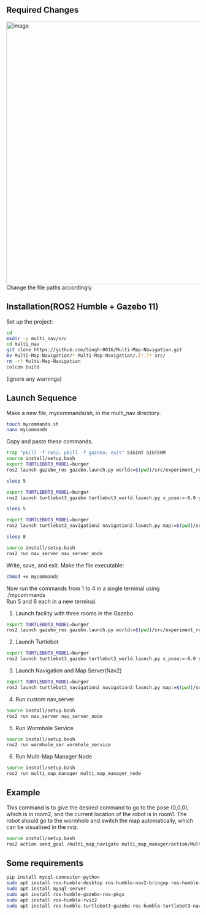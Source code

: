 ## Required Changes
<img width="996" height="684" alt="image" src="https://github.com/user-attachments/assets/065018e4-25da-46a6-8184-29fd2a98264b" />
Change the file paths accordingly


## Installation(ROS2 Humble + Gazebo 11)
Set up the project:
```bash
cd
mkdir -p multi_nav/src
cd multi_nav
git clone https://github.com/Singh-0016/Multi-Map-Navigation.git
mv Multi-Map-Navigation/* Multi-Map-Navigation/.[!.]* src/
rm -rf Multi-Map-Navigation
colcon build
```
(ignore any warnings)
## Launch Sequence
Make a new file, mycommands/sh, in the multi_nav directory. 
```bash
touch mycommands.sh
nano mycommands
```
Copy and paste these commands. 
```bash
trap "pkill -f ros2; pkill -f gazebo; exit" SIGINT SIGTERM
source install/setup.bash
export TURTLEBOT3_MODEL=burger
ros2 launch gazebo_ros gazebo.launch.py world:=$(pwd)/src/experiment_rooms/worlds/room2/world.model &

sleep 5

export TURTLEBOT3_MODEL=burger
ros2 launch turtlebot3_gazebo turtlebot3_world.launch.py x_pose:=-6.0 y_pose:=0.0 z_pose:=0.0 &

sleep 5

export TURTLEBOT3_MODEL=burger
ros2 launch turtlebot3_navigation2 navigation2.launch.py map:=$(pwd)/src/maps/room1_map.yaml &

sleep 8

source install/setup.bash
ros2 run nav_server nav_server_node
```
Write, save, and exit. Make the file executable:
```bash
chmod +x mycommands
```
Now run the commands from 1 to 4 in a single terminal using ./mycommands  
Run 5 and 6 each in a new terminal.

1. Launch facility with three rooms in the Gazebo
```bash
export TURTLEBOT3_MODEL=burger
ros2 launch gazebo_ros gazebo.launch.py world:=$(pwd)/src/experiment_rooms/worlds/room2/world.model
```
2. Launch Turtlebot
```bash
export TURTLEBOT3_MODEL=burger
ros2 launch turtlebot3_gazebo turtlebot3_world.launch.py x_pose:=-6.0 y_pose:=0.0 z_pose:=0.0
```
3. Launch Navigation and Map Server(Nav2)
```bash
export TURTLEBOT3_MODEL=burger
ros2 launch turtlebot3_navigation2 navigation2.launch.py map:=$(pwd)/src/maps/room1_map.yaml
```
4. Run custom nav_server
```bash
source install/setup.bash
ros2 run nav_server nav_server_node
```
5. Run Wormhole Service
```bash
source install/setup.bash
ros2 run wormhole_ser wormhole_service
```
6. Run Multi-Map Manager Node
```bash
source install/setup.bash
ros2 run multi_map_manager multi_map_manager_node
```
## Example 
This command is to give the desired command to go to the pose (0,0,0), which is in room2, and the current location of the robot is in room1. The robot should go to the wormhole and switch the map automatically, which can be visualised in the rviz. 
```bash
source install/setup.bash
ros2 action send_goal /multi_map_navigate multi_map_manager/action/MultiMapNavigate "{target_map: 'room2', target_pose: {header: {frame_id: 'map'}, pose: {position: {x: 0.0, y: 0.0, z: 0.0}, orientation: {w: 1.0}}}}"
```
## Some requirements
```bash
pip install mysql-connector-python
sudo apt install ros-humble-desktop ros-humble-nav2-bringup ros-humble-gazebo-ros-pkgs
sudo apt install mysql-server
sudo apt install ros-humble-gazebo-ros-pkgs
sudo apt install ros-humble-rviz2
sudo apt install ros-humble-turtlebot3-gazebo ros-humble-turtlebot3-navigation2
```
